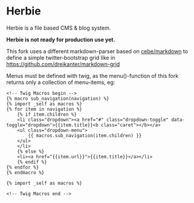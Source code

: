 Herbie
======

Herbie is a file based CMS &amp; blog system.

**Herbie is not ready for production use yet.**

This fork uses a different markdown-parser based on [cebe/markdown](https://github.com/Netzweberei/markdown) to define a simple twitter-bootstrap grid like in https://github.com/dreikanter/markdown-grid

Menus must be defined with twig, as the menu()-function of this fork returns only a collection of menu-items, eg:

```
<!-- Twig Macros begin -->
{% macro sub_navigation(navigation) %}
{% import _self as macros %}
{% for item in navigation %}
    {% if item.children %}
    <li class="dropdown"><a href="#" class="dropdown-toggle" data-toggle="dropdown">{{item.title}}<b class="caret"></b></a>
    <ul class="dropdown-menu">
        {{ macros.sub_navigation(item.children) }}
    </ul>
    </li>
    {% else %}
    <li><a href="{{item.url}}">{{item.title}}</a></li>
    {% endif %}
{% endfor %}
{% endmacro %}

{% import _self as macros %}

<!-- Twig Macros end -->
```

